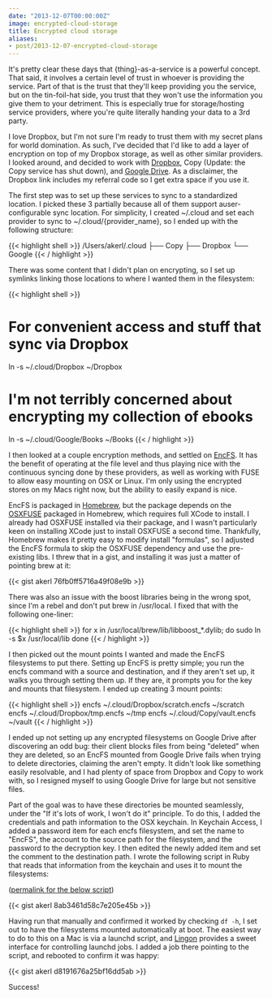 ```yaml
---
date: "2013-12-07T00:00:00Z"
image: encrypted-cloud-storage
title: Encrypted cloud storage
aliases:
- post/2013-12-07-encrypted-cloud-storage
---
```

It's pretty clear these days that {thing}-as-a-service is a powerful concept. That said, it involves a certain level of trust in whoever is providing the service. Part of that is the trust that they'll keep providing you the service, but on the tin-foil-hat side, you trust that they won't use the information you give them to your detriment. This is especially true for storage/hosting service providers, where you're quite literally handing your data to a 3rd party.

I love Dropbox, but I'm not sure I'm ready to trust them with my secret plans for world domination. As such, I've decided that I'd like to add a layer of encryption on top of my Dropbox storage, as well as other similar providers. I looked around, and decided to work with [Dropbox](https://www.dropbox.com/referrals/NTI4NDIyODU4OQ), Copy (Update: the Copy service has shut down), and [Google Drive](https://drive.google.com). As a disclaimer, the Dropbox link includes my referral code so I get extra space if you use it.

<!--more-->

The first step was to set up these services to sync to a standardized location. I picked these 3 partially because all of them support auser-configurable sync location. For simplicity, I created ~/.cloud and set each provider to sync to ~/.cloud/{provider_name}, so I ended up with the following structure:

{{< highlight shell >}}
/Users/akerl/.cloud
├── Copy
├── Dropbox
└── Google
{{< / highlight >}}

There was some content that I didn't plan on encrypting, so I set up symlinks linking those locations to where I wanted them in the filesystem:

{{< highlight shell >}}
# For convenient access and stuff that sync via Dropbox
ln -s ~/.cloud/Dropbox ~/Dropbox
# I'm not terribly concerned about encrypting my collection of ebooks
ln -s ~/.cloud/Google/Books ~/Books
{{< / highlight >}}

I then looked at a couple encryption methods, and settled on [EncFS](https://en.wikipedia.org/wiki/EncFS). It has the benefit of operating at the file level and thus playing nice with the continuous syncing done by these providers, as well as working with FUSE to allow easy mounting on OSX or Linux. I'm only using the encrypted stores on my Macs right now, but the ability to easily expand is nice.

EncFS is packaged in [Homebrew](https://github.com/Homebrew/brew), but the package depends on the [OSXFUSE](https://osxfuse.github.io/) packaged in Homebrew, which requires full XCode to install. I already had OSXFUSE installed via their package, and I wasn't particularly keen on installing XCode just to install OSXFUSE a second time. Thankfully, Homebrew makes it pretty easy to modify install "formulas", so I adjusted the EncFS formula to skip the OSXFUSE dependency and use the pre-existing libs. I threw that in a gist, and installing it was just a matter of pointing brew at it:

{{< gist akerl 76fb0ff5716a49f08e9b >}}

There was also an issue with the boost libraries being in the wrong spot, since I'm a rebel and don't put brew in /usr/local. I fixed that with the following one-liner:

{{< highlight shell >}}
for x in /usr/local/brew/lib/libboost_*.dylib; do
  sudo ln -s $x /usr/local/lib
done
{{< / highlight >}}

I then picked out the mount points I wanted and made the EncFS filesystems to put there. Setting up EncFS is pretty simple; you run the encfs command with a source and destination, and if they aren't set up, it walks you through setting them up. If they are, it prompts you for the key and mounts that filesystem. I ended up creating 3 mount points:

{{< highlight shell >}}
encfs ~/.cloud/Dropbox/scratch.encfs ~/scratch
encfs ~/.cloud/Dropbox/tmp.encfs ~/tmp
encfs ~/.cloud/Copy/vault.encfs ~/vault
{{< / highlight >}}

I ended up not setting up any encrypted filesystems on Google Drive after discovering an odd bug: their client blocks files from being "deleted" when they are deleted, so an EncFS mounted from Google Drive fails when trying to delete directories, claiming the aren't empty. It didn't look like something easily resolvable, and I had plenty of space from Dropbox and Copy to work with, so I resigned myself to using Google Drive for large but not sensitive files.

Part of the goal was to have these directories be mounted seamlessly, under the "If it's lots of work, I won't do it" principle. To do this, I added the credentials and path information to the OSX keychain. In Keychain Access, I added a password item for each encfs filesystem, and set the name to "EncFS", the account to the source path for the filesystem, and the password to the decryption key. I then edited the newly added item and set the comment to the destination path. I wrote the following script in Ruby that reads that information from the keychain and uses it to mount the filesystems:

([permalink for the below script](https://github.com/akerl/scripts/blob/master/old/mount_encfs))

{{< gist akerl 8ab3461d58c7e205e45b >}}

Having run that manually and confirmed it worked by checking `df -h`, I set out to have the filesystems mounted automatically at boot. The easiest way to do to this on a Mac is via a launchd script, and [Lingon](https://www.peterborgapps.com/lingon/) provides a sweet interface for controlling launchd jobs. I added a job there pointing to the script, and rebooted to confirm it was happy:

{{< gist akerl d8191676a25bf16dd5ab >}}

Success!

